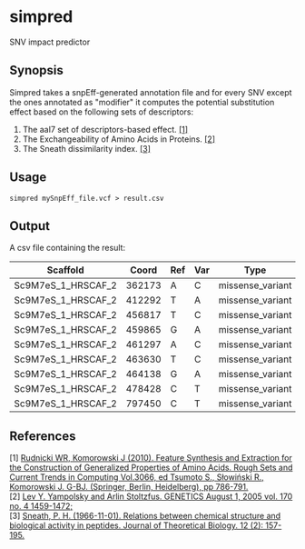 # simpred

SNV impact predictor

## Synopsis
Simpred takes a snpEff-generated annotation file and for every SNV except the ones annotated as "modifier" it computes the potential substitution effect based on the following sets of descriptors:

1. The aaI7 set of descriptors-based effect. [[1]](#1) 
2. The Exchangeability of Amino Acids in Proteins. [[2]](#2) 
3. The Sneath dissimilarity index. [[3]](#3)

## Usage

```simpred mySnpEff_file.vcf > result.csv```

## Output

A csv file containing the result:

Scaffold | Coord | Ref | Var | Type | Effect | Transcript | Ref_aa | Coord_aa | Var_aa | Ref_aa_abbrev | Var_aa_abbrev | aaI7 | exchgb_ref_var | exchgb_var_ref | sneath_dissim
-------- | ----- | --- | --- | ---- | ------ | ---------- | ------ | -------- | ------ | ------------- | ------------- | ---- | -------------- | -------------- | -------------
Sc9M7eS_1_HRSCAF_2 | 362173 | A | C | missense_variant | MODERATE | mRNA20769 | Ile | 46 | Leu | I | L | 0.05 | 0.52 | 0.34 | 0.11
Sc9M7eS_1_HRSCAF_2 | 412292 | T | A | missense_variant | MODERATE | mRNA20769 | Asp | 163 | Glu | D | E | 0.16 | 0.16 | 0.46 | 0.16
Sc9M7eS_1_HRSCAF_2 | 456817 | T | C | missense_variant | MODERATE | mRNA20770 | Lys | 3194 | Arg | K | R | 0.25 | 0.52 | 0.3 | 0.31
Sc9M7eS_1_HRSCAF_2 | 459865 | G | A | missense_variant | MODERATE | mRNA20770 | Ser | 2178 | Leu | S | L | 0.54 | 0.67 | 0.53 | 0.51
Sc9M7eS_1_HRSCAF_2 | 461297 | A | C | missense_variant | MODERATE | mRNA20770 | Ser | 1701 | Ala | S | A | 0.15 | 0.39 | 0.23 | 0.36
Sc9M7eS_1_HRSCAF_2 | 463630 | T | C | missense_variant | MODERATE | mRNA20770 | Asn | 923 | Ser | N | S | 0.28 | 0.38 | 0.44 | 0.33
Sc9M7eS_1_HRSCAF_2 | 464138 | G | A | missense_variant | MODERATE | mRNA20770 | Arg | 754 | Cys | R | C | 1.0 | 0.52 | 0.64 | 0.8
Sc9M7eS_1_HRSCAF_2 | 478428 | C | T | missense_variant | MODERATE | mRNA20770 | Val | 389 | Ile | V | I | 0.15 | 0.22 | 0.15 | 0.16
Sc9M7eS_1_HRSCAF_2 | 797450 | C | T | missense_variant | MODERATE | mRNA20771 | Pro | 323 | Ser | P | S | 0.24 | 0.61 | 0.38 | 0.53  

## References
<a id="1">[1]</a> [Rudnicki WR, Komorowski J (2010). Feature Synthesis and Extraction for the Construction of Generalized Properties of Amino Acids. Rough Sets and Current Trends in Computing Vol.3066, ed Tsumoto S., Słowiński R., Komorowski J. G-BJ. (Springer, Berlin, Heidelberg), pp 786-791.](https://www.researchgate.net/publication/220801316_Feature_Synthesis_and_Extraction_for_the_Construction_of_Generalized_Properties_of_Amino_Acids)  
<a id="2">[2]</a> [Lev Y. Yampolsky and Arlin Stoltzfus. GENETICS August 1, 2005 vol. 170 no. 4 1459-1472;](https://doi.org/10.1534/genetics.104.039107)  
<a id="3">[3]</a> [Sneath, P. H. (1966-11-01). Relations between chemical structure and biological activity in peptides. Journal of Theoretical Biology. 12 (2): 157-195.](https://doi.org/10.1016/0022-5193(66)90112-3)  